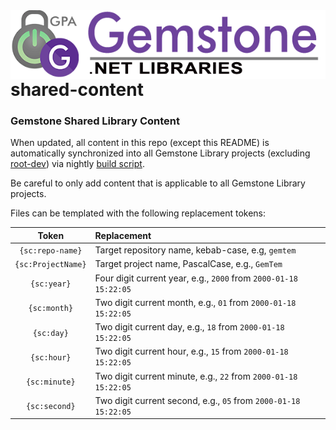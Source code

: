 <img align="right" src="docs/img/gemstone-wide-600.png" alt="gemstone logo">
<br/><br/>

# shared-content
### Gemstone Shared Library Content

When updated, all content in this repo (except this README) is automatically synchronized into all Gemstone Library projects (excluding [root-dev](https://github.com/gemstone/root-dev)) via nightly [build script](https://github.com/gemstone/root-dev/blob/master/build/scripts/build-gemstone.ps1).

Be careful to only add content that is applicable to all Gemstone Library projects.

Files can be templated with the following replacement tokens:

| Token              | Replacement                                                      |
|:------------------:|:---------------------------------------------------------------- |
| `{sc:repo-name}`   | Target repository name, kebab-case, e.g, `gemtem`                |
| `{sc:ProjectName}` | Target project name, PascalCase, e.g., `GemTem`                  |
| `{sc:year}`        | Four digit current year, e.g., `2000` from `2000-01-18 15:22:05` |
| `{sc:month}`       | Two digit current month, e.g., `01` from `2000-01-18 15:22:05`   |
| `{sc:day}`         | Two digit current day, e.g., `18` from `2000-01-18 15:22:05`     |
| `{sc:hour}`        | Two digit current hour, e.g., `15` from `2000-01-18 15:22:05`    |
| `{sc:minute}`      | Two digit current minute, e.g., `22` from `2000-01-18 15:22:05`  |
| `{sc:second}`      | Two digit current second, e.g., `05` from `2000-01-18 15:22:05`  |
